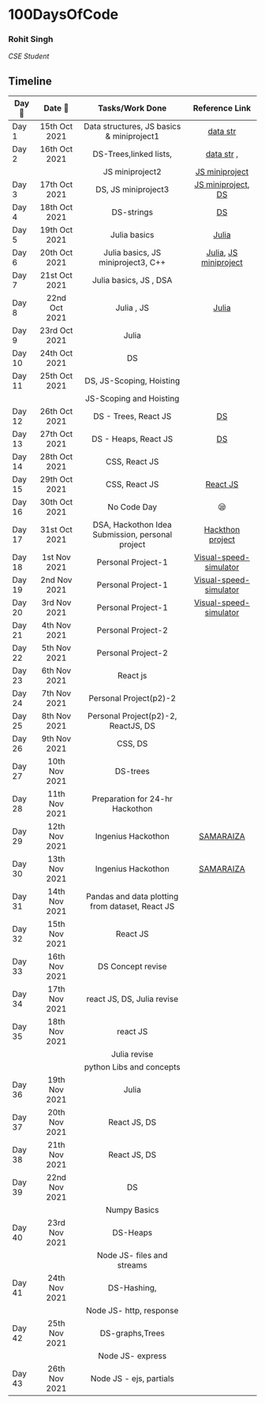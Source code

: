 # 100DaysOfCode

### Rohit Singh
*CSE Student* 



## Timeline

| Day 🌅| Date 📆      | Tasks/Work Done  | Reference Link|
| ----- |   :-------:   | :---------------:|  :----------:  |
| Day 1 | 15th Oct 2021 | Data structures, JS basics & miniproject1             |     [data str](https://github.com/Rohit-singh-code/Data-Structures) |
| Day 2 | 16th Oct 2021 | DS-Trees,linked lists,            | [data str](https://github.com/Rohit-singh-code/Data-Structures) ,         | 
|        |               |  JS miniproject2  | [JS miniproject](https://github.com/Rohit-singh-code/Web-Dev/tree/main/Mini-Projects) |
| Day 3 | 17th Oct 2021 |     DS, JS miniproject3              |   [JS miniproject](https://github.com/Rohit-singh-code/Web-Dev/tree/main/Mini-Projects/Dice-game), [DS](https://github.com/Rohit-singh-code/Data-Structures/tree/main/TREES)          |
| Day 4 | 18th Oct 2021 |     DS-strings            | [DS](https://github.com/RohitSinghDev/Data-Structures/tree/main/Strings)          |
| Day 5 | 19th Oct 2021 |     Julia basics           | [Julia](https://github.com/RohitSinghDev/Julia-Programming)          |
| Day 6 | 20th Oct 2021 |     Julia basics, JS miniproject3, C++           | [Julia](https://github.com/RohitSinghDev/Julia-Programming), [JS miniproject](https://github.com/RohitSinghDev/Web-Dev/tree/main/Mini-Projects/Dice-game)       |
| Day 7 | 21st Oct 2021 |     Julia basics, JS , DSA         |       |
| Day 8 | 22nd Oct 2021 |     Julia , JS          | [Julia](https://github.com/RohitSinghDev/Julia-Programming)      |
| Day 9 | 23rd Oct 2021 |     Julia           |      |
| Day 10 | 24th Oct 2021 |     DS           |      |
| Day 11 | 25th Oct 2021 |     DS, JS-Scoping, Hoisting           |      |
|        |               | JS-Scoping and Hoisting |  |
| Day 12 | 26th Oct 2021 |     DS - Trees, React JS           |   [DS](https://github.com/RohitSinghDev/Data-Structures/tree/main/TREES)   |
| Day 13 | 27th Oct 2021 |     DS - Heaps, React JS           |   [DS](https://github.com/RohitSinghDev/Data-Structures/tree/main/Heaps)  |
| Day 14 | 28th Oct 2021 |     CSS, React JS           |     |
| Day 15 | 29th Oct 2021 |     CSS, React JS           |   [React JS](https://github.com/RohitSinghDev/Web-Dev)  |
| Day 16 | 30th Oct 2021 |     No Code Day         |  😪 |
| Day 17 | 31st Oct 2021 |        DSA, Hackothon Idea Submission, personal project    | [Hackthon project](https://github.com/RohitSinghDev/SAMARAIZA) |
| Day 18 | 1st Nov 2021 |   Personal Project-1         | [Visual-speed-simulator](https://github.com/RohitSinghDev/Visual-Speed-Simulator) |
| Day 19 | 2nd Nov 2021 |   Personal Project-1         | [Visual-speed-simulator](https://github.com/RohitSinghDev/Visual-Speed-Simulator) |
| Day 20 | 3rd Nov 2021 |   Personal Project-1        | [Visual-speed-simulator](https://github.com/RohitSinghDev/Visual-Speed-Simulator) |
| Day 21 | 4th Nov 2021 |   Personal Project-2        |  |
| Day 22 | 5th Nov 2021 |   Personal Project-2        |  |
| Day 23 | 6th Nov 2021 |   React js        |  |
| Day 24 | 7th Nov 2021 |   Personal Project(p2)-2        |  |
| Day 25 | 8th Nov 2021 |   Personal Project(p2)-2, ReactJS, DS        |  |
| Day 26 | 9th Nov 2021 |   CSS, DS        |  |
| Day 27 | 10th Nov 2021 |   DS-trees       |  |
| Day 28 | 11th Nov 2021 |   Preparation for 24-hr Hackothon       |  |
| Day 29 | 12th Nov 2021 | Ingenius Hackothon     | [SAMARAIZA](https://github.com/RohitSinghDev/SAMARAIZA) |
| Day 30 | 13th Nov 2021 | Ingenius Hackothon     | [SAMARAIZA](https://github.com/RohitSinghDev/SAMARAIZA) |
| Day 31 | 14th Nov 2021 |   Pandas and data plotting from dataset, React JS     |  |
| Day 32 | 15th Nov 2021 |   React JS    |  |
| Day 33 | 16th Nov 2021 |  DS Concept revise    |  |
| Day 34 | 17th Nov 2021 |  react JS, DS, Julia revise    |  |
| Day 35 | 18th Nov 2021 |  react JS   |  |
|        |               |  Julia revise |  |
|        |               |  python Libs and concepts |  |
| Day 36 | 19th Nov 2021 |  Julia   |  |
| Day 37 | 20th Nov 2021 |  React JS, DS    |  |
| Day 38 | 21th Nov 2021 |  React JS, DS   |  |
| Day 39 | 22nd Nov 2021 |  DS   |  |
|        |               |  Numpy Basics |  |
| Day 40 | 23rd Nov 2021 |  DS-Heaps         |  |
|        |               |  Node JS- files and streams  |  |
| Day 41 | 24th Nov 2021 |  DS-Hashing,              |  |
|        |               |  Node JS- http, response  |  |
| Day 42 | 25th Nov 2021 |  DS-graphs,Trees          |  |
|        |               |  Node JS- express         |  |
| Day 43 | 26th Nov 2021 |  Node JS - ejs, partials   |  |
